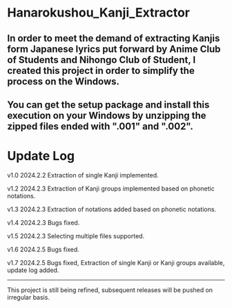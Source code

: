 # Hanarokushou_Kanji_Extractor
  In order to meet the demand of extracting Kanjis form Japanese lyrics put forward by Anime Club of Students and Nihongo Club of Student, I created this project in order to simplify the process on the Windows.
-----------------------------------------------------------

  You can get the setup package and install this execution on your Windows by unzipping the zipped files ended with ".001" and ".002".
-----------------------------------------------------------

Update Log
===========================================================
v1.0 2024.2.2    Extraction of single Kanji implemented.

v1.2 2024.2.3    Extraction of Kanji groups implemented based on phonetic notations.

v1.3 2024.2.3    Extraction of notations added based on phonetic notations.

v1.4 2024.2.3    Bugs fixed.

v1.5 2024.2.3    Selecting multiple files supported.

v1.6 2024.2.5    Bugs fixed.

v1.7 2024.2.5    Bugs fixed, Extraction of single Kanji or Kanji groups available, update log added.

-----------------------------------------------------------

  This project is still being refined, subsequent releases will be pushed on irregular basis.

